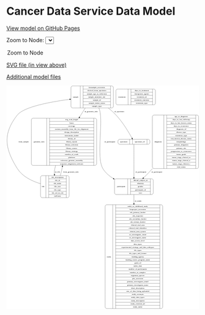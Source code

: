 <link rel='stylesheet' href="assets/style.css">
<link rel='stylesheet' href="https://unpkg.com/leaflet@1.5.1/dist/leaflet.css" integrity="sha512-xwE/Az9zrjBIphAcBb3F6JVqxf46+CDLwfLMHloNu6KEQCAWi6HcDUbeOfBIptF7tcCzusKFjFw2yuvEpDL9wQ==" crossorigin="">
<script type="text/javascript" src="https://code.jquery.com/jquery-3.2.1.min.js"></script>
<script type="text/javascript"  src="https://unpkg.com/leaflet@1.5.1/dist/leaflet.js"></script>
<script type="text/javascript" src="assets/actions.js"></script>

Cancer Data Service Data Model
==============================

[View model on GitHub Pages](https://cbiit.github.io/cds-model)



Zoom to Node: <select id="node_select">
  <option value="">Zoom to Node</option>
</select>
<div id="model"></div>

<p>
<a href="./model-desc/cds-model.svg">SVG file (in view above)</a>
<p>
<a href="./model-desc">Additional model files</a>
<div id='graph' style='display:off;'>
<svg width="1409pt" height="1637pt"
 viewBox="0.00 0.00 1408.64 1637.00" xmlns="http://www.w3.org/2000/svg" xmlns:xlink="http://www.w3.org/1999/xlink">
<g id="graph0" class="graph" transform="scale(1 1) rotate(0) translate(4 1633)">
<title>Perl</title>
<polygon fill="#ffffff" stroke="transparent" points="-4,4 -4,-1633 1404.6447,-1633 1404.6447,4 -4,4"/>
<!-- participant -->
<g id="node1" class="node">
<title>participant</title>
<path fill="none" stroke="#000000" d="M798.1447,-834.5C798.1447,-834.5 1057.1447,-834.5 1057.1447,-834.5 1063.1447,-834.5 1069.1447,-840.5 1069.1447,-846.5 1069.1447,-846.5 1069.1447,-937.5 1069.1447,-937.5 1069.1447,-943.5 1063.1447,-949.5 1057.1447,-949.5 1057.1447,-949.5 798.1447,-949.5 798.1447,-949.5 792.1447,-949.5 786.1447,-943.5 786.1447,-937.5 786.1447,-937.5 786.1447,-846.5 786.1447,-846.5 786.1447,-840.5 792.1447,-834.5 798.1447,-834.5"/>
<text text-anchor="middle" x="834.1447" y="-888.3" font-family="Times,serif" font-size="14.00" fill="#000000">participant</text>
<polyline fill="none" stroke="#000000" points="882.1447,-834.5 882.1447,-949.5 "/>
<text text-anchor="middle" x="892.6447" y="-888.3" font-family="Times,serif" font-size="14.00" fill="#000000"> </text>
<polyline fill="none" stroke="#000000" points="903.1447,-834.5 903.1447,-949.5 "/>
<text text-anchor="middle" x="975.6447" y="-934.3" font-family="Times,serif" font-size="14.00" fill="#000000">dbGaP_subject_id</text>
<polyline fill="none" stroke="#000000" points="903.1447,-926.5 1048.1447,-926.5 "/>
<text text-anchor="middle" x="975.6447" y="-911.3" font-family="Times,serif" font-size="14.00" fill="#000000">ethnicity</text>
<polyline fill="none" stroke="#000000" points="903.1447,-903.5 1048.1447,-903.5 "/>
<text text-anchor="middle" x="975.6447" y="-888.3" font-family="Times,serif" font-size="14.00" fill="#000000">gender</text>
<polyline fill="none" stroke="#000000" points="903.1447,-880.5 1048.1447,-880.5 "/>
<text text-anchor="middle" x="975.6447" y="-865.3" font-family="Times,serif" font-size="14.00" fill="#000000">participant_id</text>
<polyline fill="none" stroke="#000000" points="903.1447,-857.5 1048.1447,-857.5 "/>
<text text-anchor="middle" x="975.6447" y="-842.3" font-family="Times,serif" font-size="14.00" fill="#000000">race</text>
<polyline fill="none" stroke="#000000" points="1048.1447,-834.5 1048.1447,-949.5 "/>
<text text-anchor="middle" x="1058.6447" y="-888.3" font-family="Times,serif" font-size="14.00" fill="#000000"> </text>
</g>
<!-- study -->
<g id="node2" class="node">
<title>study</title>
<path fill="none" stroke="#000000" d="M729.1447,-.5C729.1447,-.5 1126.1447,-.5 1126.1447,-.5 1132.1447,-.5 1138.1447,-6.5 1138.1447,-12.5 1138.1447,-12.5 1138.1447,-747.5 1138.1447,-747.5 1138.1447,-753.5 1132.1447,-759.5 1126.1447,-759.5 1126.1447,-759.5 729.1447,-759.5 729.1447,-759.5 723.1447,-759.5 717.1447,-753.5 717.1447,-747.5 717.1447,-747.5 717.1447,-12.5 717.1447,-12.5 717.1447,-6.5 723.1447,-.5 729.1447,-.5"/>
<text text-anchor="middle" x="745.1447" y="-376.3" font-family="Times,serif" font-size="14.00" fill="#000000">study</text>
<polyline fill="none" stroke="#000000" points="773.1447,-.5 773.1447,-759.5 "/>
<text text-anchor="middle" x="783.6447" y="-376.3" font-family="Times,serif" font-size="14.00" fill="#000000"> </text>
<polyline fill="none" stroke="#000000" points="794.1447,-.5 794.1447,-759.5 "/>
<text text-anchor="middle" x="955.6447" y="-744.3" font-family="Times,serif" font-size="14.00" fill="#000000">adult_or_childhood_study</text>
<polyline fill="none" stroke="#000000" points="794.1447,-736.5 1117.1447,-736.5 "/>
<text text-anchor="middle" x="955.6447" y="-721.3" font-family="Times,serif" font-size="14.00" fill="#000000">bioproject_accession</text>
<polyline fill="none" stroke="#000000" points="794.1447,-713.5 1117.1447,-713.5 "/>
<text text-anchor="middle" x="955.6447" y="-698.3" font-family="Times,serif" font-size="14.00" fill="#000000">cds_primary_bucket</text>
<polyline fill="none" stroke="#000000" points="794.1447,-690.5 1117.1447,-690.5 "/>
<text text-anchor="middle" x="955.6447" y="-675.3" font-family="Times,serif" font-size="14.00" fill="#000000">cds_requestor</text>
<polyline fill="none" stroke="#000000" points="794.1447,-667.5 1117.1447,-667.5 "/>
<text text-anchor="middle" x="955.6447" y="-652.3" font-family="Times,serif" font-size="14.00" fill="#000000">cds_secondary_bucket</text>
<polyline fill="none" stroke="#000000" points="794.1447,-644.5 1117.1447,-644.5 "/>
<text text-anchor="middle" x="955.6447" y="-629.3" font-family="Times,serif" font-size="14.00" fill="#000000">cds_tertiary_bucket</text>
<polyline fill="none" stroke="#000000" points="794.1447,-621.5 1117.1447,-621.5 "/>
<text text-anchor="middle" x="955.6447" y="-606.3" font-family="Times,serif" font-size="14.00" fill="#000000">clinical_trial_arm</text>
<polyline fill="none" stroke="#000000" points="794.1447,-598.5 1117.1447,-598.5 "/>
<text text-anchor="middle" x="955.6447" y="-583.3" font-family="Times,serif" font-size="14.00" fill="#000000">clinical_trial_identifier</text>
<polyline fill="none" stroke="#000000" points="794.1447,-575.5 1117.1447,-575.5 "/>
<text text-anchor="middle" x="955.6447" y="-560.3" font-family="Times,serif" font-size="14.00" fill="#000000">clinical_trial_system</text>
<polyline fill="none" stroke="#000000" points="794.1447,-552.5 1117.1447,-552.5 "/>
<text text-anchor="middle" x="955.6447" y="-537.3" font-family="Times,serif" font-size="14.00" fill="#000000">co_investigator_email</text>
<polyline fill="none" stroke="#000000" points="794.1447,-529.5 1117.1447,-529.5 "/>
<text text-anchor="middle" x="955.6447" y="-514.3" font-family="Times,serif" font-size="14.00" fill="#000000">co_investigator_name</text>
<polyline fill="none" stroke="#000000" points="794.1447,-506.5 1117.1447,-506.5 "/>
<text text-anchor="middle" x="955.6447" y="-491.3" font-family="Times,serif" font-size="14.00" fill="#000000">data_access_level</text>
<polyline fill="none" stroke="#000000" points="794.1447,-483.5 1117.1447,-483.5 "/>
<text text-anchor="middle" x="955.6447" y="-468.3" font-family="Times,serif" font-size="14.00" fill="#000000">data_types</text>
<polyline fill="none" stroke="#000000" points="794.1447,-460.5 1117.1447,-460.5 "/>
<text text-anchor="middle" x="955.6447" y="-445.3" font-family="Times,serif" font-size="14.00" fill="#000000">experimental_strategy_and_data_subtypes</text>
<polyline fill="none" stroke="#000000" points="794.1447,-437.5 1117.1447,-437.5 "/>
<text text-anchor="middle" x="955.6447" y="-422.3" font-family="Times,serif" font-size="14.00" fill="#000000">file_types</text>
<polyline fill="none" stroke="#000000" points="794.1447,-414.5 1117.1447,-414.5 "/>
<text text-anchor="middle" x="955.6447" y="-399.3" font-family="Times,serif" font-size="14.00" fill="#000000">file_types_and_format</text>
<polyline fill="none" stroke="#000000" points="794.1447,-391.5 1117.1447,-391.5 "/>
<text text-anchor="middle" x="955.6447" y="-376.3" font-family="Times,serif" font-size="14.00" fill="#000000">funding_agency</text>
<polyline fill="none" stroke="#000000" points="794.1447,-368.5 1117.1447,-368.5 "/>
<text text-anchor="middle" x="955.6447" y="-353.3" font-family="Times,serif" font-size="14.00" fill="#000000">funding_source_program_name</text>
<polyline fill="none" stroke="#000000" points="794.1447,-345.5 1117.1447,-345.5 "/>
<text text-anchor="middle" x="955.6447" y="-330.3" font-family="Times,serif" font-size="14.00" fill="#000000">grant_id</text>
<polyline fill="none" stroke="#000000" points="794.1447,-322.5 1117.1447,-322.5 "/>
<text text-anchor="middle" x="955.6447" y="-307.3" font-family="Times,serif" font-size="14.00" fill="#000000">index_date</text>
<polyline fill="none" stroke="#000000" points="794.1447,-299.5 1117.1447,-299.5 "/>
<text text-anchor="middle" x="955.6447" y="-284.3" font-family="Times,serif" font-size="14.00" fill="#000000">number_of_participants</text>
<polyline fill="none" stroke="#000000" points="794.1447,-276.5 1117.1447,-276.5 "/>
<text text-anchor="middle" x="955.6447" y="-261.3" font-family="Times,serif" font-size="14.00" fill="#000000">number_of_samples</text>
<polyline fill="none" stroke="#000000" points="794.1447,-253.5 1117.1447,-253.5 "/>
<text text-anchor="middle" x="955.6447" y="-238.3" font-family="Times,serif" font-size="14.00" fill="#000000">organism_species</text>
<polyline fill="none" stroke="#000000" points="794.1447,-230.5 1117.1447,-230.5 "/>
<text text-anchor="middle" x="955.6447" y="-215.3" font-family="Times,serif" font-size="14.00" fill="#000000">phs_accession</text>
<polyline fill="none" stroke="#000000" points="794.1447,-207.5 1117.1447,-207.5 "/>
<text text-anchor="middle" x="955.6447" y="-192.3" font-family="Times,serif" font-size="14.00" fill="#000000">primary_investigator_email</text>
<polyline fill="none" stroke="#000000" points="794.1447,-184.5 1117.1447,-184.5 "/>
<text text-anchor="middle" x="955.6447" y="-169.3" font-family="Times,serif" font-size="14.00" fill="#000000">primary_investigator_name</text>
<polyline fill="none" stroke="#000000" points="794.1447,-161.5 1117.1447,-161.5 "/>
<text text-anchor="middle" x="955.6447" y="-146.3" font-family="Times,serif" font-size="14.00" fill="#000000">short_description</text>
<polyline fill="none" stroke="#000000" points="794.1447,-138.5 1117.1447,-138.5 "/>
<text text-anchor="middle" x="955.6447" y="-123.3" font-family="Times,serif" font-size="14.00" fill="#000000">size_of_data_being_uploaded</text>
<polyline fill="none" stroke="#000000" points="794.1447,-115.5 1117.1447,-115.5 "/>
<text text-anchor="middle" x="955.6447" y="-100.3" font-family="Times,serif" font-size="14.00" fill="#000000">study_acronym</text>
<polyline fill="none" stroke="#000000" points="794.1447,-92.5 1117.1447,-92.5 "/>
<text text-anchor="middle" x="955.6447" y="-77.3" font-family="Times,serif" font-size="14.00" fill="#000000">study_data_types</text>
<polyline fill="none" stroke="#000000" points="794.1447,-69.5 1117.1447,-69.5 "/>
<text text-anchor="middle" x="955.6447" y="-54.3" font-family="Times,serif" font-size="14.00" fill="#000000">study_description</text>
<polyline fill="none" stroke="#000000" points="794.1447,-46.5 1117.1447,-46.5 "/>
<text text-anchor="middle" x="955.6447" y="-31.3" font-family="Times,serif" font-size="14.00" fill="#000000">study_external_url</text>
<polyline fill="none" stroke="#000000" points="794.1447,-23.5 1117.1447,-23.5 "/>
<text text-anchor="middle" x="955.6447" y="-8.3" font-family="Times,serif" font-size="14.00" fill="#000000">study_name</text>
<polyline fill="none" stroke="#000000" points="1117.1447,-.5 1117.1447,-759.5 "/>
<text text-anchor="middle" x="1127.6447" y="-376.3" font-family="Times,serif" font-size="14.00" fill="#000000"> </text>
</g>
<!-- participant&#45;&gt;study -->
<g id="edge3" class="edge">
<title>participant&#45;&gt;study</title>
<path fill="none" stroke="#000000" d="M927.6447,-834.2624C927.6447,-815.8164 927.6447,-793.8319 927.6447,-769.6339"/>
<polygon fill="#000000" stroke="#000000" points="931.1448,-769.5094 927.6447,-759.5094 924.1448,-769.5094 931.1448,-769.5094"/>
<text text-anchor="middle" x="958.1447" y="-781.8" font-family="Times,serif" font-size="14.00" fill="#000000">of_study</text>
</g>
<!-- genomic_info -->
<g id="node3" class="node">
<title>genomic_info</title>
<path fill="none" stroke="#000000" d="M190.1447,-1047.5C190.1447,-1047.5 643.1447,-1047.5 643.1447,-1047.5 649.1447,-1047.5 655.1447,-1053.5 655.1447,-1059.5 655.1447,-1059.5 655.1447,-1380.5 655.1447,-1380.5 655.1447,-1386.5 649.1447,-1392.5 643.1447,-1392.5 643.1447,-1392.5 190.1447,-1392.5 190.1447,-1392.5 184.1447,-1392.5 178.1447,-1386.5 178.1447,-1380.5 178.1447,-1380.5 178.1447,-1059.5 178.1447,-1059.5 178.1447,-1053.5 184.1447,-1047.5 190.1447,-1047.5"/>
<text text-anchor="middle" x="234.1447" y="-1216.3" font-family="Times,serif" font-size="14.00" fill="#000000">genomic_info</text>
<polyline fill="none" stroke="#000000" points="290.1447,-1047.5 290.1447,-1392.5 "/>
<text text-anchor="middle" x="300.6447" y="-1216.3" font-family="Times,serif" font-size="14.00" fill="#000000"> </text>
<polyline fill="none" stroke="#000000" points="311.1447,-1047.5 311.1447,-1392.5 "/>
<text text-anchor="middle" x="472.6447" y="-1377.3" font-family="Times,serif" font-size="14.00" fill="#000000">avg_read_length</text>
<polyline fill="none" stroke="#000000" points="311.1447,-1369.5 634.1447,-1369.5 "/>
<text text-anchor="middle" x="472.6447" y="-1354.3" font-family="Times,serif" font-size="14.00" fill="#000000">bases</text>
<polyline fill="none" stroke="#000000" points="311.1447,-1346.5 634.1447,-1346.5 "/>
<text text-anchor="middle" x="472.6447" y="-1331.3" font-family="Times,serif" font-size="14.00" fill="#000000">coverage</text>
<polyline fill="none" stroke="#000000" points="311.1447,-1323.5 634.1447,-1323.5 "/>
<text text-anchor="middle" x="472.6447" y="-1308.3" font-family="Times,serif" font-size="14.00" fill="#000000">custom_assembly_fasta_file_for_alignment</text>
<polyline fill="none" stroke="#000000" points="311.1447,-1300.5 634.1447,-1300.5 "/>
<text text-anchor="middle" x="472.6447" y="-1285.3" font-family="Times,serif" font-size="14.00" fill="#000000">design_description</text>
<polyline fill="none" stroke="#000000" points="311.1447,-1277.5 634.1447,-1277.5 "/>
<text text-anchor="middle" x="472.6447" y="-1262.3" font-family="Times,serif" font-size="14.00" fill="#000000">instrument_model</text>
<polyline fill="none" stroke="#000000" points="311.1447,-1254.5 634.1447,-1254.5 "/>
<text text-anchor="middle" x="472.6447" y="-1239.3" font-family="Times,serif" font-size="14.00" fill="#000000">library_id</text>
<polyline fill="none" stroke="#000000" points="311.1447,-1231.5 634.1447,-1231.5 "/>
<text text-anchor="middle" x="472.6447" y="-1216.3" font-family="Times,serif" font-size="14.00" fill="#000000">library_layout</text>
<polyline fill="none" stroke="#000000" points="311.1447,-1208.5 634.1447,-1208.5 "/>
<text text-anchor="middle" x="472.6447" y="-1193.3" font-family="Times,serif" font-size="14.00" fill="#000000">library_selection</text>
<polyline fill="none" stroke="#000000" points="311.1447,-1185.5 634.1447,-1185.5 "/>
<text text-anchor="middle" x="472.6447" y="-1170.3" font-family="Times,serif" font-size="14.00" fill="#000000">library_source</text>
<polyline fill="none" stroke="#000000" points="311.1447,-1162.5 634.1447,-1162.5 "/>
<text text-anchor="middle" x="472.6447" y="-1147.3" font-family="Times,serif" font-size="14.00" fill="#000000">library_strategy</text>
<polyline fill="none" stroke="#000000" points="311.1447,-1139.5 634.1447,-1139.5 "/>
<text text-anchor="middle" x="472.6447" y="-1124.3" font-family="Times,serif" font-size="14.00" fill="#000000">number_of_reads</text>
<polyline fill="none" stroke="#000000" points="311.1447,-1116.5 634.1447,-1116.5 "/>
<text text-anchor="middle" x="472.6447" y="-1101.3" font-family="Times,serif" font-size="14.00" fill="#000000">platform</text>
<polyline fill="none" stroke="#000000" points="311.1447,-1093.5 634.1447,-1093.5 "/>
<text text-anchor="middle" x="472.6447" y="-1078.3" font-family="Times,serif" font-size="14.00" fill="#000000">reference_genome_assembly</text>
<polyline fill="none" stroke="#000000" points="311.1447,-1070.5 634.1447,-1070.5 "/>
<text text-anchor="middle" x="472.6447" y="-1055.3" font-family="Times,serif" font-size="14.00" fill="#000000">sequence_alignment_software</text>
<polyline fill="none" stroke="#000000" points="634.1447,-1047.5 634.1447,-1392.5 "/>
<text text-anchor="middle" x="644.6447" y="-1216.3" font-family="Times,serif" font-size="14.00" fill="#000000"> </text>
</g>
<!-- file -->
<g id="node6" class="node">
<title>file</title>
<path fill="none" stroke="#000000" d="M257.1447,-811.5C257.1447,-811.5 442.1447,-811.5 442.1447,-811.5 448.1447,-811.5 454.1447,-817.5 454.1447,-823.5 454.1447,-823.5 454.1447,-960.5 454.1447,-960.5 454.1447,-966.5 448.1447,-972.5 442.1447,-972.5 442.1447,-972.5 257.1447,-972.5 257.1447,-972.5 251.1447,-972.5 245.1447,-966.5 245.1447,-960.5 245.1447,-960.5 245.1447,-823.5 245.1447,-823.5 245.1447,-817.5 251.1447,-811.5 257.1447,-811.5"/>
<text text-anchor="middle" x="264.6447" y="-888.3" font-family="Times,serif" font-size="14.00" fill="#000000">file</text>
<polyline fill="none" stroke="#000000" points="284.1447,-811.5 284.1447,-972.5 "/>
<text text-anchor="middle" x="294.6447" y="-888.3" font-family="Times,serif" font-size="14.00" fill="#000000"> </text>
<polyline fill="none" stroke="#000000" points="305.1447,-811.5 305.1447,-972.5 "/>
<text text-anchor="middle" x="369.1447" y="-957.3" font-family="Times,serif" font-size="14.00" fill="#000000">file_description</text>
<polyline fill="none" stroke="#000000" points="305.1447,-949.5 433.1447,-949.5 "/>
<text text-anchor="middle" x="369.1447" y="-934.3" font-family="Times,serif" font-size="14.00" fill="#000000">file_id</text>
<polyline fill="none" stroke="#000000" points="305.1447,-926.5 433.1447,-926.5 "/>
<text text-anchor="middle" x="369.1447" y="-911.3" font-family="Times,serif" font-size="14.00" fill="#000000">file_name</text>
<polyline fill="none" stroke="#000000" points="305.1447,-903.5 433.1447,-903.5 "/>
<text text-anchor="middle" x="369.1447" y="-888.3" font-family="Times,serif" font-size="14.00" fill="#000000">file_size</text>
<polyline fill="none" stroke="#000000" points="305.1447,-880.5 433.1447,-880.5 "/>
<text text-anchor="middle" x="369.1447" y="-865.3" font-family="Times,serif" font-size="14.00" fill="#000000">file_type</text>
<polyline fill="none" stroke="#000000" points="305.1447,-857.5 433.1447,-857.5 "/>
<text text-anchor="middle" x="369.1447" y="-842.3" font-family="Times,serif" font-size="14.00" fill="#000000">file_url_in_cds</text>
<polyline fill="none" stroke="#000000" points="305.1447,-834.5 433.1447,-834.5 "/>
<text text-anchor="middle" x="369.1447" y="-819.3" font-family="Times,serif" font-size="14.00" fill="#000000">md5sum</text>
<polyline fill="none" stroke="#000000" points="433.1447,-811.5 433.1447,-972.5 "/>
<text text-anchor="middle" x="443.6447" y="-888.3" font-family="Times,serif" font-size="14.00" fill="#000000"> </text>
</g>
<!-- genomic_info&#45;&gt;file -->
<g id="edge9" class="edge">
<title>genomic_info&#45;&gt;file</title>
<path fill="none" stroke="#000000" d="M355.0992,-1047.4091C351.7126,-1033.5249 348.8137,-1019.6074 346.6447,-1006 345.5953,-999.4164 346.5438,-997.6659 346.6447,-991 346.686,-988.2732 346.7337,-985.5044 346.7869,-982.7091"/>
<polygon fill="#000000" stroke="#000000" points="350.2905,-982.5717 347.0014,-972.5003 343.292,-982.4245 350.2905,-982.5717"/>
<text text-anchor="middle" x="368.6447" y="-994.8" font-family="Times,serif" font-size="14.00" fill="#000000">of_file</text>
</g>
<!-- specimen -->
<g id="node4" class="node">
<title>specimen</title>
<path fill="none" stroke="#000000" d="M823.1447,-1202C823.1447,-1202 1032.1447,-1202 1032.1447,-1202 1038.1447,-1202 1044.1447,-1208 1044.1447,-1214 1044.1447,-1214 1044.1447,-1226 1044.1447,-1226 1044.1447,-1232 1038.1447,-1238 1032.1447,-1238 1032.1447,-1238 823.1447,-1238 823.1447,-1238 817.1447,-1238 811.1447,-1232 811.1447,-1226 811.1447,-1226 811.1447,-1214 811.1447,-1214 811.1447,-1208 817.1447,-1202 823.1447,-1202"/>
<text text-anchor="middle" x="853.6447" y="-1216.3" font-family="Times,serif" font-size="14.00" fill="#000000">specimen</text>
<polyline fill="none" stroke="#000000" points="896.1447,-1202 896.1447,-1238 "/>
<text text-anchor="middle" x="906.6447" y="-1216.3" font-family="Times,serif" font-size="14.00" fill="#000000"> </text>
<polyline fill="none" stroke="#000000" points="917.1447,-1202 917.1447,-1238 "/>
<text text-anchor="middle" x="970.1447" y="-1216.3" font-family="Times,serif" font-size="14.00" fill="#000000">specimen_id</text>
<polyline fill="none" stroke="#000000" points="1023.1447,-1202 1023.1447,-1238 "/>
<text text-anchor="middle" x="1033.6447" y="-1216.3" font-family="Times,serif" font-size="14.00" fill="#000000"> </text>
</g>
<!-- specimen&#45;&gt;participant -->
<g id="edge6" class="edge">
<title>specimen&#45;&gt;participant</title>
<path fill="none" stroke="#000000" d="M927.6447,-1201.8981C927.6447,-1156.5915 927.6447,-1036.45 927.6447,-959.7595"/>
<polygon fill="#000000" stroke="#000000" points="931.1448,-959.7032 927.6447,-949.7032 924.1448,-959.7032 931.1448,-959.7032"/>
<text text-anchor="middle" x="978.1447" y="-994.8" font-family="Times,serif" font-size="14.00" fill="#000000">of_participant</text>
</g>
<!-- sample -->
<g id="node5" class="node">
<title>sample</title>
<path fill="none" stroke="#000000" d="M479.6447,-1467.5C479.6447,-1467.5 765.6447,-1467.5 765.6447,-1467.5 771.6447,-1467.5 777.6447,-1473.5 777.6447,-1479.5 777.6447,-1479.5 777.6447,-1616.5 777.6447,-1616.5 777.6447,-1622.5 771.6447,-1628.5 765.6447,-1628.5 765.6447,-1628.5 479.6447,-1628.5 479.6447,-1628.5 473.6447,-1628.5 467.6447,-1622.5 467.6447,-1616.5 467.6447,-1616.5 467.6447,-1479.5 467.6447,-1479.5 467.6447,-1473.5 473.6447,-1467.5 479.6447,-1467.5"/>
<text text-anchor="middle" x="501.6447" y="-1544.3" font-family="Times,serif" font-size="14.00" fill="#000000">sample</text>
<polyline fill="none" stroke="#000000" points="535.6447,-1467.5 535.6447,-1628.5 "/>
<text text-anchor="middle" x="546.1447" y="-1544.3" font-family="Times,serif" font-size="14.00" fill="#000000"> </text>
<polyline fill="none" stroke="#000000" points="556.6447,-1467.5 556.6447,-1628.5 "/>
<text text-anchor="middle" x="656.6447" y="-1613.3" font-family="Times,serif" font-size="14.00" fill="#000000">biosample_accession</text>
<polyline fill="none" stroke="#000000" points="556.6447,-1605.5 756.6447,-1605.5 "/>
<text text-anchor="middle" x="656.6447" y="-1590.3" font-family="Times,serif" font-size="14.00" fill="#000000">derived_from_specimen</text>
<polyline fill="none" stroke="#000000" points="556.6447,-1582.5 756.6447,-1582.5 "/>
<text text-anchor="middle" x="656.6447" y="-1567.3" font-family="Times,serif" font-size="14.00" fill="#000000">sample_age_at_collection</text>
<polyline fill="none" stroke="#000000" points="556.6447,-1559.5 756.6447,-1559.5 "/>
<text text-anchor="middle" x="656.6447" y="-1544.3" font-family="Times,serif" font-size="14.00" fill="#000000">sample_anatomic_site</text>
<polyline fill="none" stroke="#000000" points="556.6447,-1536.5 756.6447,-1536.5 "/>
<text text-anchor="middle" x="656.6447" y="-1521.3" font-family="Times,serif" font-size="14.00" fill="#000000">sample_id</text>
<polyline fill="none" stroke="#000000" points="556.6447,-1513.5 756.6447,-1513.5 "/>
<text text-anchor="middle" x="656.6447" y="-1498.3" font-family="Times,serif" font-size="14.00" fill="#000000">sample_tumor_status</text>
<polyline fill="none" stroke="#000000" points="556.6447,-1490.5 756.6447,-1490.5 "/>
<text text-anchor="middle" x="656.6447" y="-1475.3" font-family="Times,serif" font-size="14.00" fill="#000000">sample_type</text>
<polyline fill="none" stroke="#000000" points="756.6447,-1467.5 756.6447,-1628.5 "/>
<text text-anchor="middle" x="767.1447" y="-1544.3" font-family="Times,serif" font-size="14.00" fill="#000000"> </text>
</g>
<!-- sample&#45;&gt;participant -->
<g id="edge4" class="edge">
<title>sample&#45;&gt;participant</title>
<path fill="none" stroke="#000000" d="M671.1643,-1467.422C673.6686,-1461.3169 675.8752,-1455.1402 677.6447,-1449 703.8361,-1358.1161 651.2819,-1104.6795 700.6447,-1024 718.9974,-994.0041 746.8993,-970.1003 776.9297,-951.3407"/>
<polygon fill="#000000" stroke="#000000" points="779.1285,-954.1015 785.8779,-945.9348 775.5088,-948.11 779.1285,-954.1015"/>
<text text-anchor="middle" x="751.1447" y="-1216.3" font-family="Times,serif" font-size="14.00" fill="#000000">of_participant</text>
</g>
<!-- sample&#45;&gt;genomic_info -->
<g id="edge8" class="edge">
<title>sample&#45;&gt;genomic_info</title>
<path fill="none" stroke="#000000" d="M571.9876,-1467.3421C559.2025,-1446.9852 544.952,-1424.2951 530.4121,-1401.1442"/>
<polygon fill="#000000" stroke="#000000" points="533.3269,-1399.2044 525.0444,-1392.5975 527.3991,-1402.9274 533.3269,-1399.2044"/>
<text text-anchor="middle" x="615.1447" y="-1437.8" font-family="Times,serif" font-size="14.00" fill="#000000">in_genomic_info</text>
</g>
<!-- sample&#45;&gt;specimen -->
<g id="edge1" class="edge">
<title>sample&#45;&gt;specimen</title>
<path fill="none" stroke="#000000" d="M740.4686,-1467.1687C760.2114,-1451.2809 779.7462,-1433.9409 796.6447,-1416 847.305,-1362.215 891.66,-1286.8187 913.4099,-1247.0376"/>
<polygon fill="#000000" stroke="#000000" points="916.5184,-1248.6472 918.1966,-1238.1862 910.361,-1245.3174 916.5184,-1248.6472"/>
<text text-anchor="middle" x="820.6447" y="-1437.8" font-family="Times,serif" font-size="14.00" fill="#000000">of_specimen</text>
</g>
<!-- file&#45;&gt;genomic_info -->
<g id="edge7" class="edge">
<title>file&#45;&gt;genomic_info</title>
<path fill="none" stroke="#000000" d="M388.8332,-972.5108C391.035,-978.6835 393.0114,-984.8898 394.6447,-991 398.6002,-1005.7973 401.8643,-1021.3002 404.5553,-1036.9653"/>
<polygon fill="#000000" stroke="#000000" points="401.1737,-1037.9735 406.2425,-1047.2771 408.0818,-1036.8431 401.1737,-1037.9735"/>
<text text-anchor="middle" x="467.1447" y="-994.8" font-family="Times,serif" font-size="14.00" fill="#000000">from_genomic_info</text>
</g>
<!-- file&#45;&gt;sample -->
<g id="edge2" class="edge">
<title>file&#45;&gt;sample</title>
<path fill="none" stroke="#000000" d="M244.8165,-913.4716C184.1403,-931.8577 112.652,-965.0939 75.6447,-1024 -17.0365,-1171.5248 -32.1351,-1279.1173 75.6447,-1416 122.6015,-1475.6361 314.1022,-1511.5098 457.3645,-1530.4955"/>
<polygon fill="#000000" stroke="#000000" points="457.2239,-1534.0068 467.5934,-1531.8333 458.1318,-1527.0659 457.2239,-1534.0068"/>
<text text-anchor="middle" x="122.1447" y="-1216.3" font-family="Times,serif" font-size="14.00" fill="#000000">from_sample</text>
</g>
<!-- treatment -->
<g id="node7" class="node">
<title>treatment</title>
<path fill="none" stroke="#000000" d="M808.1447,-1490.5C808.1447,-1490.5 1073.1447,-1490.5 1073.1447,-1490.5 1079.1447,-1490.5 1085.1447,-1496.5 1085.1447,-1502.5 1085.1447,-1502.5 1085.1447,-1593.5 1085.1447,-1593.5 1085.1447,-1599.5 1079.1447,-1605.5 1073.1447,-1605.5 1073.1447,-1605.5 808.1447,-1605.5 808.1447,-1605.5 802.1447,-1605.5 796.1447,-1599.5 796.1447,-1593.5 796.1447,-1593.5 796.1447,-1502.5 796.1447,-1502.5 796.1447,-1496.5 802.1447,-1490.5 808.1447,-1490.5"/>
<text text-anchor="middle" x="840.6447" y="-1544.3" font-family="Times,serif" font-size="14.00" fill="#000000">treatment</text>
<polyline fill="none" stroke="#000000" points="885.1447,-1490.5 885.1447,-1605.5 "/>
<text text-anchor="middle" x="895.6447" y="-1544.3" font-family="Times,serif" font-size="14.00" fill="#000000"> </text>
<polyline fill="none" stroke="#000000" points="906.1447,-1490.5 906.1447,-1605.5 "/>
<text text-anchor="middle" x="985.1447" y="-1590.3" font-family="Times,serif" font-size="14.00" fill="#000000">days_to_treatment</text>
<polyline fill="none" stroke="#000000" points="906.1447,-1582.5 1064.1447,-1582.5 "/>
<text text-anchor="middle" x="985.1447" y="-1567.3" font-family="Times,serif" font-size="14.00" fill="#000000">therapeutic_agents</text>
<polyline fill="none" stroke="#000000" points="906.1447,-1559.5 1064.1447,-1559.5 "/>
<text text-anchor="middle" x="985.1447" y="-1544.3" font-family="Times,serif" font-size="14.00" fill="#000000">treatment_id</text>
<polyline fill="none" stroke="#000000" points="906.1447,-1536.5 1064.1447,-1536.5 "/>
<text text-anchor="middle" x="985.1447" y="-1521.3" font-family="Times,serif" font-size="14.00" fill="#000000">treatment_outcome</text>
<polyline fill="none" stroke="#000000" points="906.1447,-1513.5 1064.1447,-1513.5 "/>
<text text-anchor="middle" x="985.1447" y="-1498.3" font-family="Times,serif" font-size="14.00" fill="#000000">treatment_type</text>
<polyline fill="none" stroke="#000000" points="1064.1447,-1490.5 1064.1447,-1605.5 "/>
<text text-anchor="middle" x="1074.6447" y="-1544.3" font-family="Times,serif" font-size="14.00" fill="#000000"> </text>
</g>
<!-- diagnosis -->
<g id="node8" class="node">
<title>diagnosis</title>
<path fill="none" stroke="#000000" d="M1074.6447,-1024.5C1074.6447,-1024.5 1388.6447,-1024.5 1388.6447,-1024.5 1394.6447,-1024.5 1400.6447,-1030.5 1400.6447,-1036.5 1400.6447,-1036.5 1400.6447,-1403.5 1400.6447,-1403.5 1400.6447,-1409.5 1394.6447,-1415.5 1388.6447,-1415.5 1388.6447,-1415.5 1074.6447,-1415.5 1074.6447,-1415.5 1068.6447,-1415.5 1062.6447,-1409.5 1062.6447,-1403.5 1062.6447,-1403.5 1062.6447,-1036.5 1062.6447,-1036.5 1062.6447,-1030.5 1068.6447,-1024.5 1074.6447,-1024.5"/>
<text text-anchor="middle" x="1104.6447" y="-1216.3" font-family="Times,serif" font-size="14.00" fill="#000000">diagnosis</text>
<polyline fill="none" stroke="#000000" points="1146.6447,-1024.5 1146.6447,-1415.5 "/>
<text text-anchor="middle" x="1157.1447" y="-1216.3" font-family="Times,serif" font-size="14.00" fill="#000000"> </text>
<polyline fill="none" stroke="#000000" points="1167.6447,-1024.5 1167.6447,-1415.5 "/>
<text text-anchor="middle" x="1273.6447" y="-1400.3" font-family="Times,serif" font-size="14.00" fill="#000000">age_at_diagnosis</text>
<polyline fill="none" stroke="#000000" points="1167.6447,-1392.5 1379.6447,-1392.5 "/>
<text text-anchor="middle" x="1273.6447" y="-1377.3" font-family="Times,serif" font-size="14.00" fill="#000000">days_to_last_followup</text>
<polyline fill="none" stroke="#000000" points="1167.6447,-1369.5 1379.6447,-1369.5 "/>
<text text-anchor="middle" x="1273.6447" y="-1354.3" font-family="Times,serif" font-size="14.00" fill="#000000">days_to_last_known_status</text>
<polyline fill="none" stroke="#000000" points="1167.6447,-1346.5 1379.6447,-1346.5 "/>
<text text-anchor="middle" x="1273.6447" y="-1331.3" font-family="Times,serif" font-size="14.00" fill="#000000">days_to_recurrence</text>
<polyline fill="none" stroke="#000000" points="1167.6447,-1323.5 1379.6447,-1323.5 "/>
<text text-anchor="middle" x="1273.6447" y="-1308.3" font-family="Times,serif" font-size="14.00" fill="#000000">diagnosis_id</text>
<polyline fill="none" stroke="#000000" points="1167.6447,-1300.5 1379.6447,-1300.5 "/>
<text text-anchor="middle" x="1273.6447" y="-1285.3" font-family="Times,serif" font-size="14.00" fill="#000000">disease_type</text>
<polyline fill="none" stroke="#000000" points="1167.6447,-1277.5 1379.6447,-1277.5 "/>
<text text-anchor="middle" x="1273.6447" y="-1262.3" font-family="Times,serif" font-size="14.00" fill="#000000">incidence_type</text>
<polyline fill="none" stroke="#000000" points="1167.6447,-1254.5 1379.6447,-1254.5 "/>
<text text-anchor="middle" x="1273.6447" y="-1239.3" font-family="Times,serif" font-size="14.00" fill="#000000">last_known_disease_status</text>
<polyline fill="none" stroke="#000000" points="1167.6447,-1231.5 1379.6447,-1231.5 "/>
<text text-anchor="middle" x="1273.6447" y="-1216.3" font-family="Times,serif" font-size="14.00" fill="#000000">morphology</text>
<polyline fill="none" stroke="#000000" points="1167.6447,-1208.5 1379.6447,-1208.5 "/>
<text text-anchor="middle" x="1273.6447" y="-1193.3" font-family="Times,serif" font-size="14.00" fill="#000000">primary_diagnosis</text>
<polyline fill="none" stroke="#000000" points="1167.6447,-1185.5 1379.6447,-1185.5 "/>
<text text-anchor="middle" x="1273.6447" y="-1170.3" font-family="Times,serif" font-size="14.00" fill="#000000">primary_site</text>
<polyline fill="none" stroke="#000000" points="1167.6447,-1162.5 1379.6447,-1162.5 "/>
<text text-anchor="middle" x="1273.6447" y="-1147.3" font-family="Times,serif" font-size="14.00" fill="#000000">progression_or_recurrence</text>
<polyline fill="none" stroke="#000000" points="1167.6447,-1139.5 1379.6447,-1139.5 "/>
<text text-anchor="middle" x="1273.6447" y="-1124.3" font-family="Times,serif" font-size="14.00" fill="#000000">tumor_grade</text>
<polyline fill="none" stroke="#000000" points="1167.6447,-1116.5 1379.6447,-1116.5 "/>
<text text-anchor="middle" x="1273.6447" y="-1101.3" font-family="Times,serif" font-size="14.00" fill="#000000">tumor_stage_clinical_m</text>
<polyline fill="none" stroke="#000000" points="1167.6447,-1093.5 1379.6447,-1093.5 "/>
<text text-anchor="middle" x="1273.6447" y="-1078.3" font-family="Times,serif" font-size="14.00" fill="#000000">tumor_stage_clinical_n</text>
<polyline fill="none" stroke="#000000" points="1167.6447,-1070.5 1379.6447,-1070.5 "/>
<text text-anchor="middle" x="1273.6447" y="-1055.3" font-family="Times,serif" font-size="14.00" fill="#000000">tumor_stage_clinical_t</text>
<polyline fill="none" stroke="#000000" points="1167.6447,-1047.5 1379.6447,-1047.5 "/>
<text text-anchor="middle" x="1273.6447" y="-1032.3" font-family="Times,serif" font-size="14.00" fill="#000000">vital_status</text>
<polyline fill="none" stroke="#000000" points="1379.6447,-1024.5 1379.6447,-1415.5 "/>
<text text-anchor="middle" x="1390.1447" y="-1216.3" font-family="Times,serif" font-size="14.00" fill="#000000"> </text>
</g>
<!-- diagnosis&#45;&gt;participant -->
<g id="edge5" class="edge">
<title>diagnosis&#45;&gt;participant</title>
<path fill="none" stroke="#000000" d="M1063.8502,-1024.2344C1053.4051,-1012.8853 1042.9505,-1001.7327 1032.6447,-991 1021.7232,-979.6261 1009.8254,-967.861 998.0914,-956.5845"/>
<polygon fill="#000000" stroke="#000000" points="1000.4651,-954.0116 990.8167,-949.6342 995.6294,-959.0729 1000.4651,-954.0116"/>
<text text-anchor="middle" x="1095.1447" y="-994.8" font-family="Times,serif" font-size="14.00" fill="#000000">of_participant</text>
</g>
</g>
</svg>
</div>
